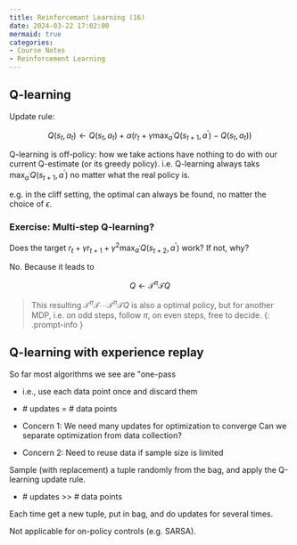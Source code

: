 ```yaml
---
title: Reinforcemant Learning (16)
date: 2024-03-22 17:02:00
mermaid: true
categories:
- Course Notes
- Reinforcement Learning
---
```


## Q-learning

Update rule:

$$
Q\left(s_t, a_{t}\right) \leftarrow Q\left(s_{t}, a_{t}\right)+\alpha\left(r_{t}+\gamma \max _{a^{\prime}} Q\left(s_{t+1}, a^{\prime}\right)-Q\left(s_{t}, a_{t}\right)\right)
$$

Q-learning is off-policy: how we take actions have nothing to do with our current Q-estimate (or its greedy policy). i.e. Q-learning always taks $\max _{a^{\prime}} Q\left(s_{t+1}, a^{\prime}\right)$ no matter what the real policy is.

e.g. in the cliff setting, the optimal can always be found, no matter the choice of $\epsilon$.

### Exercise: Multi-step Q-learning?

Does the target $r_{t}+\gamma r_{t+1}+\gamma^2 \max_{a^{\prime}} Q\left(s_{t+2}, a^{\prime}\right)$ work? If not, why?

No. Because it leads to

$$
Q \leftarrow \mathcal{T}^\pi \mathcal{T} Q
$$

> This resulting $\mathcal{T}^\pi \mathcal{T}\cdots \mathcal{T}^\pi \mathcal{T}Q$ is also a optimal policy, but for another MDP, i.e. on odd steps, follow $\pi$, on even steps, free to decide.
{: .prompt-info }

## Q-learning with experience replay

So far most algorithms we see are "one-pass

- i.e., use each data point once and discard them
- \# updates = # data points

- Concern 1: We need many updates for optimization to converge
Can we separate optimization from data collection?
- Concern 2: Need to reuse data if sample size is limited

Sample (with replacement) a tuple randomly from the bag, and apply the Q-learning update rule.

- \# updates >> \# data points

Each time get a new tuple, put in bag, and do updates for several times.

Not applicable for on-policy controls (e.g. SARSA).
